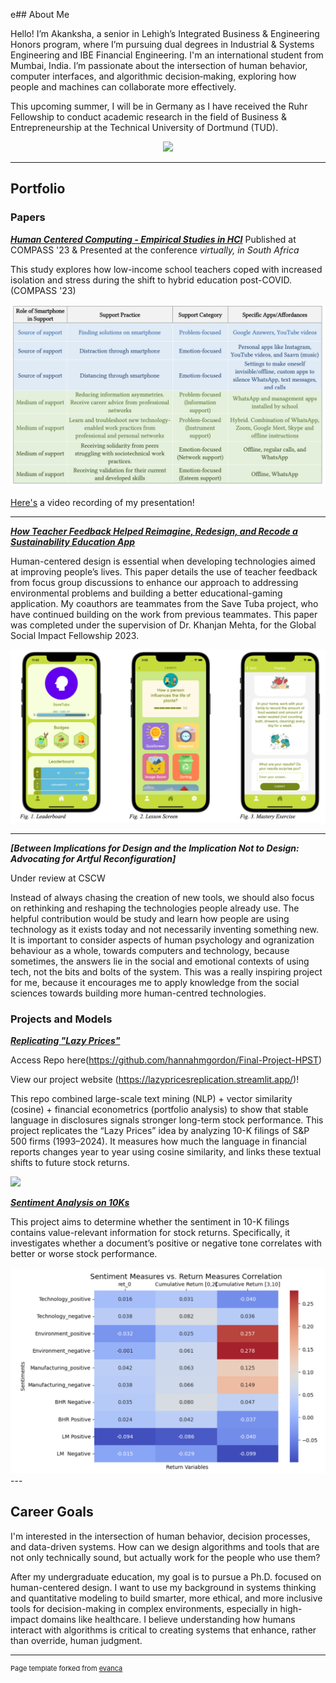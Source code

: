 e## About Me

Hello! I’m Akanksha, a senior in Lehigh’s Integrated Business & Engineering Honors program, where I’m pursuing dual degrees in Industrial & Systems Engineering and IBE Financial Engineering. I'm an international student from Mumbai, India. I’m passionate about the intersection of human behavior, computer interfaces, and algorithmic decision‐making, exploring how people and machines can collaborate more effectively. 

This upcoming summer, I will be in Germany as I have received the Ruhr Fellowship to conduct academic research in the field of Business & Entrepreneurship at the Technical University of Dortmund (TUD).

<!-- Upload your own photo and change the path -->

<p style="text-align:center;">
  <img class="img-circle" src="https://github.com/akankshagavade/akankshagavade.github.io/raw/master/images/gsif.png" width="50%">
</p>

---

## Portfolio
### Papers

<!-- You can link to other websites, PDFs in this repo, and other pages in this repo -->

_**[Human Centered Computing - Empirical Studies in HCI](images/COMPASS2023.pdf)**_
Published at COMPASS '23   & Presented at the conference *virtually, in South Africa*

This study explores how low-income school teachers coped with increased isolation and stress during the shift to hybrid education post-COVID. (COMPASS '23)

<img src="images/sup_ss.png?raw=true"/>

<a href="https://drive.google.com/file/d/1fo6dtNweKz-4T8g2KqJx-djAAHrB_ciz/view?usp=sharing ">Here's</a> a video recording of my presentation!


---

_**[How Teacher Feedback Helped Reimagine, Redesign, and Recode a Sustainability Education App](images/GSIFpaper.pdf)**_

Human-centered design is essential when developing technologies aimed at improving people’s lives. This paper details the use of teacher feedback from focus group discussions to enhance our approach to addressing environmental problems and building a better educational-gaming application.  My coauthors are teammates from the Save Tuba project, who have continued building on the work from previous teammates. This paper was completed under the supervision of Dr. Khanjan Mehta, for the Global Social Impact Fellowship 2023. 


<img src="images/app_ss.png?raw=true"/>

---

_**[Between Implications for Design and the Implication Not to Design: Advocating for Artful Reconfiguration]**_

Under review at CSCW

Instead of always chasing the creation of new tools, we should also focus on rethinking and reshaping the technologies people already use. The helpful contribution would be study and learn how people are using technology as it exists today and not necessarily inventing something new. It is important to consider aspects of human psychology and ogranization behaviour as a whole, towards computers and technology, because sometimes, the answers lie in the social and emotional contexts of using tech, not the bits and bolts of the system. This was a really inspiring project for me, because it encourages me to apply knowledge from the social sciences towards building more human-centred technologies. 


### Projects and Models

_**[Replicating "Lazy Prices"](project/README.md)**_

Access Repo here(https://github.com/hannahmgordon/Final-Project-HPST) 

View our project website (https://lazypricesreplication.streamlit.app/)! 

This repo combined large-scale text mining (NLP) + vector similarity (cosine) + financial econometrics (portfolio analysis) to show that stable language in disclosures signals stronger long-term stock performance. This project replicates the “Lazy Prices” idea by analyzing 10-K filings of S&P 500 firms (1993–2024). It measures how much the language in financial reports changes year to year using cosine similarity, and links these textual shifts to future stock returns. 

<img src="images/hpstsc.png?raw=true"/>

_**[Sentiment Analysis on 10Ks](images/report.md)**_

This project aims to determine whether the sentiment in 10-K filings contains value-relevant information for stock returns. Specifically, it investigates whether a document’s positive or negative tone correlates with better or worse stock performance. 

<img src="images/rep_ss.png?raw=true"/>
---

## Career Goals

I'm interested in the intersection of human behavior, decision processes, and data-driven systems. How can we design algorithms and tools that are not only technically sound, but actually work for the people who use them?

After my undergraduate education, my goal is to pursue a Ph.D. focused on human-centered design. I want to use my background in systems thinking and quantitative modeling to build smarter, more ethical, and more inclusive tools for decision-making in complex environments, especially in high-impact domains like healthcare. I believe understanding how humans interact with algorithms is critical to creating systems that enhance, rather than override, human judgment.



---
<p style="font-size:11px">Page template forked from <a href="https://github.com/evanca/quick-portfolio">evanca</a></p>
<!-- Remove above link if you don't want to attibute -->
